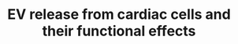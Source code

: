 ---
annotations:
- id: PW:0000004
  parent: regulatory pathway
  type: Pathway Ontology
  value: regulatory pathway
authors:
- Khanspers
- Susan
- MaintBot
- AlexanderPico
- Marvin M2
communities:
- ExRNA
description: 'Summary of reported EV release from cardiac cells in culture and their
  functional effects. EV release has been reported in numerous cell lines and primary
  cultures, both at baseline and in response to stimuli. Transfer of EVs between cell
  types has been demonstrated as well as delivery of cargo.  Note that this pathway
  represents a review of multiple studies in multiple organisms. This pathway displays
  the human orthologs.  HUVEC: human aortic endothelial cell  HMEC-1: human microvascular
  endothelial cell  HASMC: human aortic smooth muscle cell  NRVM: neonatal rat ventricular
  myocyte.   Adapted from Danielson KM, Das S. Extracellular Vesicles in Heart Disease:
  Excitement for the Future? Exosomes Microvesicles, 2014. http://www.ncbi.nlm.nih.gov/pubmed/25429310'
last-edited: 2019-09-17
ndex: 94d64fa2-8b66-11eb-9e72-0ac135e8bacf
organisms:
- Homo sapiens
redirect_from:
- /index.php/Pathway:WP3297
- /instance/WP3297
- /instance/WP3297_r106734
revision: r106734
schema-jsonld:
- '@context': https://schema.org/
  '@id': https://wikipathways.github.io/pathways/WP3297.html
  '@type': Dataset
  creator:
    '@type': Organization
    name: WikiPathways
  description: 'Summary of reported EV release from cardiac cells in culture and their
    functional effects. EV release has been reported in numerous cell lines and primary
    cultures, both at baseline and in response to stimuli. Transfer of EVs between
    cell types has been demonstrated as well as delivery of cargo.  Note that this
    pathway represents a review of multiple studies in multiple organisms. This pathway
    displays the human orthologs.  HUVEC: human aortic endothelial cell  HMEC-1: human
    microvascular endothelial cell  HASMC: human aortic smooth muscle cell  NRVM:
    neonatal rat ventricular myocyte.   Adapted from Danielson KM, Das S. Extracellular
    Vesicles in Heart Disease: Excitement for the Future? Exosomes Microvesicles,
    2014. http://www.ncbi.nlm.nih.gov/pubmed/25429310'
  keywords:
  - C-Myb
  - CXCL12
  - ERBB4
  - Ethanol
  - Homocysteine
  - KLF2
  - MIR143
  - Ox-LDL
  - Prolactin
  - RGS16
  - hsa-miR-145-5p
  license: CC0
  name: EV release from cardiac cells and their functional effects
seo: CreativeWork
title: EV release from cardiac cells and their functional effects
wpid: WP3297
---